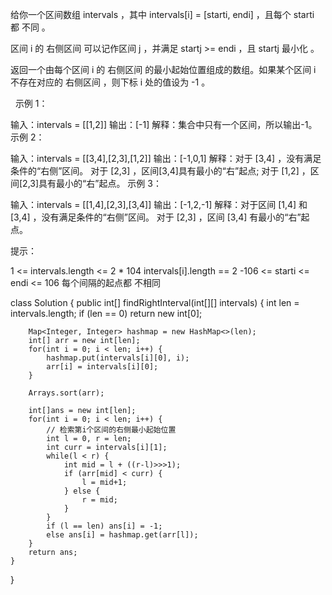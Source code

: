 给你一个区间数组 intervals ，其中 intervals[i] = [starti, endi] ，且每个 starti 都 不同 。

区间 i 的 右侧区间 可以记作区间 j ，并满足 startj >= endi ，且 startj 最小化 。

返回一个由每个区间 i 的 右侧区间 的最小起始位置组成的数组。如果某个区间 i 不存在对应的 右侧区间 ，则下标 i 处的值设为 -1 。

 
示例 1：

输入：intervals = [[1,2]]
输出：[-1]
解释：集合中只有一个区间，所以输出-1。
示例 2：

输入：intervals = [[3,4],[2,3],[1,2]]
输出：[-1,0,1]
解释：对于 [3,4] ，没有满足条件的“右侧”区间。
对于 [2,3] ，区间[3,4]具有最小的“右”起点;
对于 [1,2] ，区间[2,3]具有最小的“右”起点。
示例 3：

输入：intervals = [[1,4],[2,3],[3,4]]
输出：[-1,2,-1]
解释：对于区间 [1,4] 和 [3,4] ，没有满足条件的“右侧”区间。
对于 [2,3] ，区间 [3,4] 有最小的“右”起点。
 

提示：

1 <= intervals.length <= 2 * 104
intervals[i].length == 2
-106 <= starti <= endi <= 106
每个间隔的起点都 不相同




class Solution {
    public int[] findRightInterval(int[][] intervals) {
        int len = intervals.length;
        if (len == 0) return new int[0];

        Map<Integer, Integer> hashmap = new HashMap<>(len);
        int[] arr = new int[len];
        for(int i = 0; i < len; i++) {
            hashmap.put(intervals[i][0], i);
            arr[i] = intervals[i][0];
        }

        Arrays.sort(arr);

        int[]ans = new int[len];
        for(int i = 0; i < len; i++) {
            // 检索第i个区间的右侧最小起始位置
            int l = 0, r = len;
            int curr = intervals[i][1];
            while(l < r) {
                int mid = l + ((r-l)>>>1);
                if (arr[mid] < curr) {
                    l = mid+1;
                } else {
                    r = mid;
                }
            }
            if (l == len) ans[i] = -1;
            else ans[i] = hashmap.get(arr[l]);
        }
        return ans;
    }
}